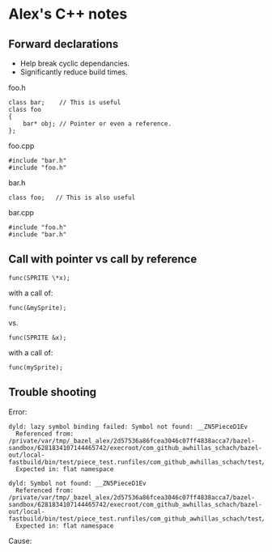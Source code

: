 # Alex's C++ notes

## Forward declarations

- Help break cyclic dependancies.
- Significantly reduce build times.

foo.h

    class bar;    // This is useful
    class foo
    {
        bar* obj; // Pointer or even a reference.
    };

foo.cpp

    #include "bar.h"
    #include "foo.h"

bar.h

    class foo;   // This is also useful

bar.cpp

    #include "foo.h"
    #include "bar.h"


## Call with pointer vs call by reference

    func(SPRITE \*x);

with a call of:

    func(&mySprite);

vs.

    func(SPRITE &x);

with a call of:

    func(mySprite);

## Trouble shooting

Error:
```
dyld: lazy symbol binding failed: Symbol not found: __ZN5PieceD1Ev
  Referenced from: /private/var/tmp/_bazel_alex/2d57536a86fcea3046c07ff4838acca7/bazel-sandbox/6281834107144465742/execroot/com_github_awhillas_schach/bazel-out/local-fastbuild/bin/test/piece_test.runfiles/com_github_awhillas_schach/test/piece_test
  Expected in: flat namespace

dyld: Symbol not found: __ZN5PieceD1Ev
  Referenced from: /private/var/tmp/_bazel_alex/2d57536a86fcea3046c07ff4838acca7/bazel-sandbox/6281834107144465742/execroot/com_github_awhillas_schach/bazel-out/local-fastbuild/bin/test/piece_test.runfiles/com_github_awhillas_schach/test/piece_test
  Expected in: flat namespace
 ```
Cause:
